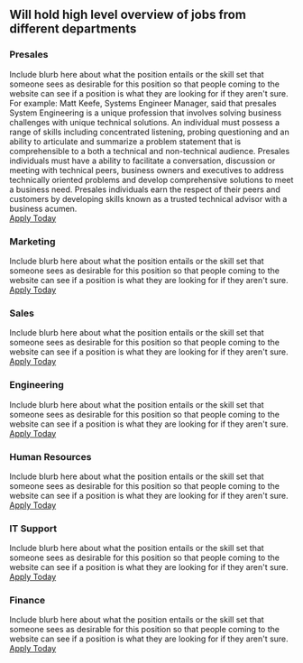 ## Will hold high level overview of jobs from different departments

### Presales
Include blurb here about what the position entails or the skill set that someone sees as desirable for this position so that people coming to the website can see if a position is what they are looking for if they aren't sure. For example:
Matt Keefe, Systems Engineer Manager, said that presales System Engineering is a unique profession that involves solving business challenges with unique technical solutions. An individual must possess a range of skills including concentrated listening, probing questioning and an ability to articulate and summarize a problem statement that is comprehensible to a both a technical and non-technical audience. Presales individuals must have a ability to facilitate a conversation, discussion or meeting with technical peers, business owners and executives to address technically oriented problems and develop comprehensive solutions to meet a business need. Presales individuals earn the respect of their peers and customers by developing skills known as a trusted technical advisor with a business acumen.<br />
[Apply Today](https://jobs.dell.com/search-jobs/Presales/)

### Marketing
Include blurb here about what the position entails or the skill set that someone sees as desirable for this position so that people coming to the website can see if a position is what they are looking for if they aren't sure.<br />
[Apply Today](https://jobs.dell.com/search-jobs/Marketing/)

### Sales
Include blurb here about what the position entails or the skill set that someone sees as desirable for this position so that people coming to the website can see if a position is what they are looking for if they aren't sure.<br />
[Apply Today](https://jobs.dell.com/search-jobs/Sales/)

### Engineering
Include blurb here about what the position entails or the skill set that someone sees as desirable for this position so that people coming to the website can see if a position is what they are looking for if they aren't sure.<br />
[Apply Today](https://jobs.dell.com/search-jobs/Engineering/)

### Human Resources
Include blurb here about what the position entails or the skill set that someone sees as desirable for this position so that people coming to the website can see if a position is what they are looking for if they aren't sure.<br />
[Apply Today](https://jobs.dell.com/search-jobs/Human%20Resources/)

### IT Support
Include blurb here about what the position entails or the skill set that someone sees as desirable for this position so that people coming to the website can see if a position is what they are looking for if they aren't sure.<br />
[Apply Today](https://jobs.dell.com/search-jobs/IT/)

### Finance
Include blurb here about what the position entails or the skill set that someone sees as desirable for this position so that people coming to the website can see if a position is what they are looking for if they aren't sure.<br />
[Apply Today](https://jobs.dell.com/search-jobs/Finance/)
